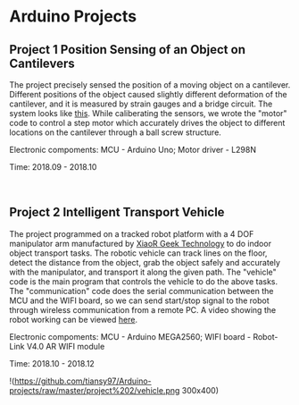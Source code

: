 # Arduino Projects

## Project 1  Position Sensing of an Object on Cantilevers

The project precisely sensed the position of a moving object on a cantilever. Different positions of the object caused slightly different deformation of the cantilever, and it is measured by strain gauges and a bridge circuit. The system looks like [this](https://drive.google.com/file/d/1OnwcsgjhRVHfMfDv9uaYfL2xoI8uK0y3/view?usp=sharing). While caliberating the sensors, we wrote the "motor" code to control a step motor which accurately drives the object to different locations on the cantilever through a ball screw structure. 

Electronic compoments:
MCU - Arduino Uno; Motor driver - L298N

Time:
2018.09 - 2018.10

&emsp;

## Project 2  Intelligent Transport Vehicle

The project programmed on a tracked robot platform with a 4 DOF manipulator arm manufactured by [XiaoR Geek Technology](http://www.xiao-r.com/) to do indoor object transport tasks. The robotic vehicle can track lines on the floor, detect the distance from the object, grab the object safely and accurately with the manipulator, and transport it along the given path. The "vehicle" code is the main program that controls the vehicle to do the above tasks. The "communication" code does the serial communication between the MCU and the WIFI board, so we can send start/stop signal to the robot through wireless communication from a remote PC. A video showing the robot working can be viewed [here](https://drive.google.com/file/d/1z-GXwpnpFih6BSsvr7h7rup-JnhHg6_W/view?usp=sharing).

Electronic compoments:
MCU - Arduino MEGA2560; WIFI board - Robot-Link V4.0 AR WIFI module

Time:
2018.10 - 2018.12

!(https://github.com/tiansy97/Arduino-projects/raw/master/project%202/vehicle.png 300x400)
